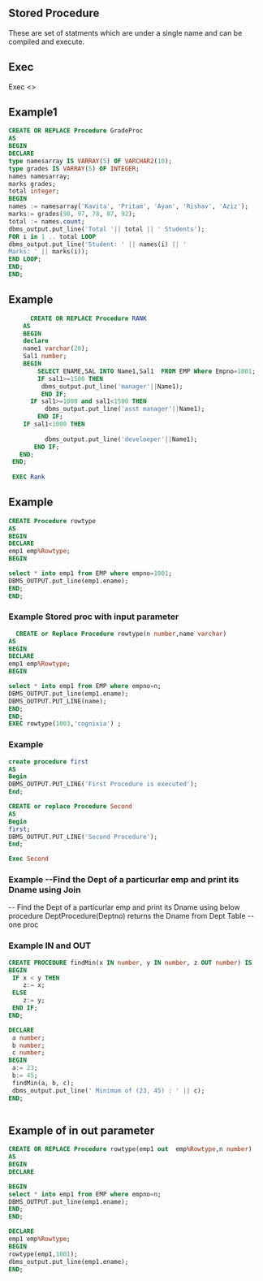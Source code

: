 ## Stored Procedure
These are set of statments which are under a single name and can be compiled and execute.

## Exec
Exec <<Procedure Name>>
  

## Example1
```sql
CREATE OR REPLACE Procedure GradeProc 
AS
BEGIN
DECLARE
type namesarray IS VARRAY(5) OF VARCHAR2(10);
type grades IS VARRAY(5) OF INTEGER;
names namesarray;
marks grades;
total integer;
BEGIN
names := namesarray('Kavita', 'Pritam', 'Ayan', 'Rishav', 'Aziz');
marks:= grades(98, 97, 78, 87, 92);
total := names.count;
dbms_output.put_line('Total '|| total || ' Students');
FOR i in 1 .. total LOOP
dbms_output.put_line('Student: ' || names(i) || '
Marks: ' || marks(i));
END LOOP;
END;
END;

```
## Example
```sql
      CREATE OR REPLACE Procedure RANK
    AS
    BEGIN
    declare
    name1 varchar(20);
    Sal1 number;
    BEGIN
        SELECT ENAME,SAL INTO Name1,Sal1  FROM EMP Where Empno=1001;
        IF sal1>=1500 THEN
         dbms_output.put_line('manager'||Name1);
         END IF;
      IF sal1>=1000 and sal1<1500 THEN
          dbms_output.put_line('asst manager'||Name1);
        END IF;
    IF sal1<1000 THEN
     
          dbms_output.put_line('develoeper'||Name1);
       END IF;
   END;
 END;
 
 EXEC Rank
```  

 ## Example 
  ```sql
  CREATE Procedure rowtype
AS
BEGIN
DECLARE
emp1 emp%Rowtype;
BEGIN

select * into emp1 from EMP where empno=1001;
DBMS_OUTPUT.put_line(emp1.ename);
END;
END;  
 ```
  
### Example Stored proc with input parameter
```sql
  CREATE or Replace Procedure rowtype(n number,name varchar)
AS
BEGIN
DECLARE
emp1 emp%Rowtype;
BEGIN

select * into emp1 from EMP where empno=n;
DBMS_OUTPUT.put_line(emp1.ename);
DBMS_OUTPUT.PUT_LINE(name);
END;
END;
EXEC rowtype(1003,'cognixia') ; 
```  

  ### Example
  ```sql
  create procedure first
AS
Begin
DBMS_OUTPUT.PUT_LINE('First Procedure is executed');
End;

CREATE or replace Procedure Second
AS
Begin
first;
DBMS_OUTPUT.PUT_LINE('Second Procedure');
End;

Exec Second
  ```
  ### Example --Find the Dept of a particurlar emp and print its Dname using Join
-- Find the Dept of a particurlar emp and print its Dname using below procedure
   DeptProcedure(Deptno) returns the Dname from Dept Table --one proc

  ### Example IN and OUT
  ```sql
  CREATE PROCEDURE findMin(x IN number, y IN number, z OUT number) IS 
BEGIN 
   IF x < y THEN 
      z:= x; 
   ELSE 
      z:= y; 
   END IF; 
END;   

DECLARE 
   a number; 
   b number; 
   c number;
BEGIN 
   a:= 23; 
   b:= 45; 
   findMin(a, b, c); 
   dbms_output.put_line(' Minimum of (23, 45) : ' || c); 
END; 



  ```
## Example of in out parameter           
```sql
CREATE OR REPLACE Procedure rowtype(emp1 out  emp%Rowtype,n number)
AS
BEGIN
DECLARE

BEGIN
select * into emp1 from EMP where empno=n;
DBMS_OUTPUT.put_line(emp1.ename);
END;
END;  

DECLARE
emp1 emp%Rowtype;
BEGIN
rowtype(emp1,1001);
dbms_output.put_line(emp1.ename);
END;           
```           
           
